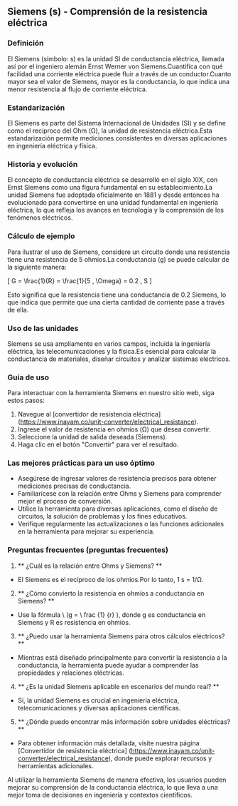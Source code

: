 ## Siemens (s) - Comprensión de la resistencia eléctrica

### Definición
El Siemens (símbolo: s) es la unidad SI de conductancia eléctrica, llamada así por el ingeniero alemán Ernst Werner von Siemens.Cuantifica con qué facilidad una corriente eléctrica puede fluir a través de un conductor.Cuanto mayor sea el valor de Siemens, mayor es la conductancia, lo que indica una menor resistencia al flujo de corriente eléctrica.

### Estandarización
El Siemens es parte del Sistema Internacional de Unidades (SI) y se define como el recíproco del Ohm (Ω), la unidad de resistencia eléctrica.Esta estandarización permite mediciones consistentes en diversas aplicaciones en ingeniería eléctrica y física.

### Historia y evolución
El concepto de conductancia eléctrica se desarrolló en el siglo XIX, con Ernst Siemens como una figura fundamental en su establecimiento.La unidad Siemens fue adoptada oficialmente en 1881 y desde entonces ha evolucionado para convertirse en una unidad fundamental en ingeniería eléctrica, lo que refleja los avances en tecnología y la comprensión de los fenómenos eléctricos.

### Cálculo de ejemplo
Para ilustrar el uso de Siemens, considere un circuito donde una resistencia tiene una resistencia de 5 ohmios.La conductancia (g) se puede calcular de la siguiente manera:

\[ G = \frac{1}{R} = \frac{1}{5 \, \Omega} = 0.2 \, S \]

Esto significa que la resistencia tiene una conductancia de 0.2 Siemens, lo que indica que permite que una cierta cantidad de corriente pase a través de ella.

### Uso de las unidades
Siemens se usa ampliamente en varios campos, incluida la ingeniería eléctrica, las telecomunicaciones y la física.Es esencial para calcular la conductancia de materiales, diseñar circuitos y analizar sistemas eléctricos.

### Guía de uso
Para interactuar con la herramienta Siemens en nuestro sitio web, siga estos pasos:
1. Navegue al [convertidor de resistencia eléctrica] (https://www.inayam.co/unit-converter/electrical_resistance).
2. Ingrese el valor de resistencia en ohmios (Ω) que desea convertir.
3. Seleccione la unidad de salida deseada (Siemens).
4. Haga clic en el botón "Convertir" para ver el resultado.

### Las mejores prácticas para un uso óptimo
- Asegúrese de ingresar valores de resistencia precisos para obtener mediciones precisas de conductancia.
- Familiarícese con la relación entre Ohms y Siemens para comprender mejor el proceso de conversión.
- Utilice la herramienta para diversas aplicaciones, como el diseño de circuitos, la solución de problemas y los fines educativos.
- Verifique regularmente las actualizaciones o las funciones adicionales en la herramienta para mejorar su experiencia.

### Preguntas frecuentes (preguntas frecuentes)

1. ** ¿Cuál es la relación entre Ohms y Siemens? **
- El Siemens es el recíproco de los ohmios.Por lo tanto, 1 s = 1/Ω.

2. ** ¿Cómo convierto la resistencia en ohmios a conductancia en Siemens? **
- Use la fórmula \ (g = \ frac {1} {r} \), donde g es conductancia en Siemens y R es resistencia en ohmios.

3. ** ¿Puedo usar la herramienta Siemens para otros cálculos eléctricos? **
- Mientras está diseñado principalmente para convertir la resistencia a la conductancia, la herramienta puede ayudar a comprender las propiedades y relaciones eléctricas.

4. ** ¿Es la unidad Siemens aplicable en escenarios del mundo real? **
- Sí, la unidad Siemens es crucial en ingeniería eléctrica, telecomunicaciones y diversas aplicaciones científicas.

5. ** ¿Dónde puedo encontrar más información sobre unidades eléctricas? **
- Para obtener información más detallada, visite nuestra página [Convertidor de resistencia eléctrica] (https://www.inayam.co/unit-converter/electrical_resistance), donde puede explorar recursos y herramientas adicionales.

Al utilizar la herramienta Siemens de manera efectiva, los usuarios pueden mejorar su comprensión de la conductancia eléctrica, lo que lleva a una mejor toma de decisiones en ingeniería y contextos científicos.